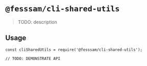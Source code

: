 # `@fesssam/cli-shared-utils`

> TODO: description

## Usage

```
const cliSharedUtils = require('@fesssam/cli-shared-utils');

// TODO: DEMONSTRATE API
```
